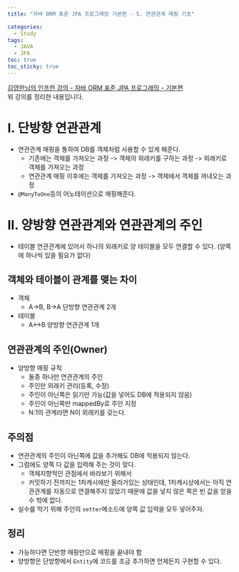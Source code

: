 ```yaml
---
title: "자바 ORM 표준 JPA 프로그래밍 기본편 - 5. 연관관계 매핑 기초"

categories:
  - Study
tags:
  - JAVA
  - JPA
toc: true
toc_sticky: true
---
```


[김영한님의 인프런 강의 - 자바 ORM 표준 JPA 프로그래밍 - 기본편](https://inf.run/VP3b)  
위 강의를 정리한 내용입니다.

# I. 단방향 연관관계

- 연관관계 매핑을 통하여 DB를 객체처럼 사용할 수 있게 해준다.
  - 기존에는 객체를 가져오는 과정 -> 객체의 외래키를 구하는 과정 -> 외래키로 객체를 가져오는 과정
  - 연관관계 매핑 이후에는 객체를 가져오는 과정 -> 객체에서 객체를 꺼내오는 과정
- `@ManyToOne`등의 어노테이션으로 매핑해준다.

# II. 양방향 연관관계와 연관관계의 주인

- 테이블 연관관계에 있어서 하나의 외래키로 양 테이블을 모두 연결할 수 있다. (양쪽에 하나씩 있을 필요가 없다)

## 객체와 테이블이 관계를 맺는 차이
- 객체
  - A->B, B->A 단방향 연관관계 2개
- 테이블
  - A<->B 양방향 연관관계 1개

## 연관관계의 주인(Owner)
- 양방향 매핑 규칙
  - 둘중 하나만 연관관계의 주인
  - 주인만 외래키 관리(등록, 수정)
  - 주인이 아닌쪽은 읽기만 가능(값을 넣어도 DB에 적용되지 않음)
  - 주인이 아닌쪽만 mappedBy로 주인 지정
  - N:1의 관계라면 N이 외래키를 갖는다.

## 주의점
- 연관관계의 주인이 아닌쪽에 값을 추가해도 DB에 적용되지 않는다.
- 그럼에도 양쪽 다 값을 입력해 주는 것이 맞다.
  - 객체지향적인 관점에서 바라보기 위해서
  - 커밋하기 전까지는 1차캐시에만 올라가있는 상태인데, 1차캐시상에서는 아직 연관관계를 자동으로 연결해주지 않았기 때문에 값을 넣지 않은 쪽은 빈 값을 얻을 수 밖에 없다.
- 실수를 막기 위해 주인의 `setter`메소드에 양쪽 값 입력을 모두 넣어주자.

## 정리
- 가능하다면 단반향 매핑만으로 매핑을 끝내야 함
- 양방향은 단방향에서 `Entity`에 코드를 조금 추가하면 언제든지 구현할 수 있다.